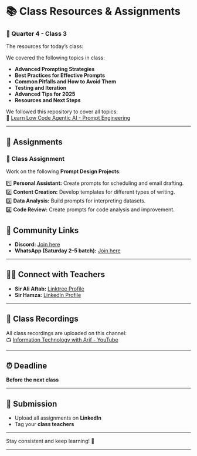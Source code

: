 # 📚 Class Resources & Assignments

### 📌 Quarter 4 - Class 3

The resources for today’s class:

We covered the following topics in class:

* **Advanced Prompting Strategies**  
* **Best Practices for Effective Prompts**  
* **Common Pitfalls and How to Avoid Them**  
* **Testing and Iteration**  
* **Advanced Tips for 2025**  
* **Resources and Next Steps**

We followed this repository to cover all topics:  
🔗 [Learn Low Code Agentic AI - Prompt Engineering](https://github.com/panaversity/learn-low-code-agentic-ai/blob/main/00_prompt_engineering/readme.md)

---

## 🎯 Assignments

### 🧩 Class Assignment

Work on the following **Prompt Design Projects**:

1️⃣ **Personal Assistant:** Create prompts for scheduling and email drafting.  
2️⃣ **Content Creation:** Develop templates for different types of writing.  
3️⃣ **Data Analysis:** Build prompts for interpreting datasets.  
4️⃣ **Code Review:** Create prompts for code analysis and improvement.  


## 💬 Community Links

* **Discord:** [Join here](https://discord.gg/h4e99CqV)  
* **WhatsApp (Saturday 2–5 batch):** [Join here](https://chat.whatsapp.com/IZMvCG4Mv6RLC2HOY0CPsk)

---

## 👨‍🏫 Connect with Teachers

* **Sir Ali Aftab:** [Linktree Profile](https://linktr.ee/aliaftabsheikh)  
* **Sir Hamza:** [LinkedIn Profile](https://www.linkedin.com/in/iam-hamza/)

---

## 🎥 Class Recordings

All class recordings are uploaded on this channel:  
📺 [Information Technology with Arif - YouTube](https://www.youtube.com/@informationtechnologywitharif)

---

## ⏰ Deadline

**Before the next class**

---

## 📌 Submission

* Upload all assignments on **LinkedIn**  
* Tag your **class teachers**

---

Stay consistent and keep learning! 🚀

---
